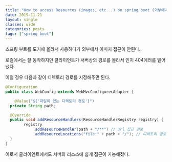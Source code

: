 ```yaml
---
title: "How to access Resources (images, etc...) on spring boot (외부에서 파일 접근 방법)"
date: 2019-11-21
layout: single
classes: wide
categories: posts
tags: ["spring boot"]
---
```

스프링 부트를 도커에 올려서 사용하다가 외부에서 이미지 접근이 안된다..

로컬에서는 잘 동작하지만 클라이언트가 서버상의 경로를 몰라서 인지 404에러를 뱉어냈다.

이럴 경우 다음과 같이 디렉토리 경로를 지정해주면 된다.
```java
@Configuration
public class WebConfig extends WebMvcConfigurerAdapter {

	@Value("${'파일이 있는 디렉토리 경로'}")
  private String path;

  @Override
  public void addResourceHandlers(ResourceHandlerRegistry registry) {
		registry
			.addResourceHandler(path + "/**") // url 접근 경로
			.addResourceLocations("file:" + path + "/"); // 디렉토리 경로 (반드시 file: 을 붙여주어야 한다.)
  }
}
```
이로서 클라이언트에서도 서버의 리소스에 쉽게 접근이 가능해졌다.